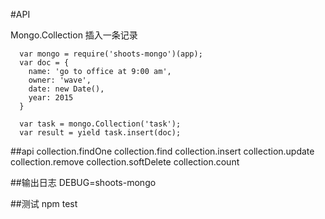 #API

Mongo.Collection
插入一条记录
```
  var mongo = require('shoots-mongo')(app);
  var doc = {
    name: 'go to office at 9:00 am',
    owner: 'wave',
    date: new Date(),
    year: 2015
  }

  var task = mongo.Collection('task');
  var result = yield task.insert(doc);
```


##api
collection.findOne
collection.find
collection.insert
collection.update
collection.remove
collection.softDelete
collection.count

##输出日志
DEBUG=shoots-mongo


##测试
npm test